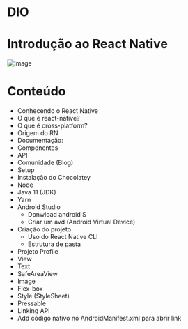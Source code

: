 # DIO
# Introdução ao React Native

![image](https://user-images.githubusercontent.com/105795080/175091443-bf3edd15-2921-42d5-a4b8-6c71cae75831.png)

# Conteúdo
- Conhecendo o React Native
 - O que é react-native?
 - O que é cross-platform?
 - Origem do RN
- Documentação:
 - Componentes
 - API
 - Comunidade (Blog)
- Setup
 - Instalação do Chocolatey
 - Node
 - Java 11 (JDK)
 - Yarn
 - Android Studio
   - Donwload android S
   - Criar um avd (Android Virtual Device)
- Criação do projeto
  - Uso do React Native CLI
  - Estrutura de pasta
- Projeto Profile
 - View
 - Text
 - SafeAreaView
 - Image
 - Flex-box
 - Style (StyleSheet)
 - Pressable
 - Linking API
 - Add código nativo no AndroidManifest.xml para abrir link
